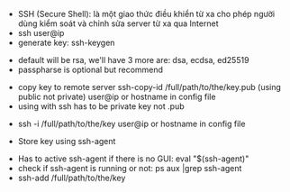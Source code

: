 + SSH (Secure Shell): là một giao thức điều khiển từ xa cho phép người dùng kiểm soát và chỉnh sửa server từ xa qua Internet
+ ssh user@ip
+ generate key: ssh-keygen 
- default will be rsa, we'll have 3 more are: dsa, ecdsa, ed25519
- passpharse is optional but recommend
+ copy key to remote server ssh-copy-id /full/path/to/the/key.pub (using public not private) user@ip or hostname in config file
+ using with ssh has to be private key not .pub
- ssh -i /full/path/to/the/key user@ip or hostname in config file
+ Store key using ssh-agent
- Has to active ssh-agent if there is no GUI: eval "$(ssh-agent)"
- check if ssh-agent is running or not: ps aux |grep ssh-agent
- ssh-add /full/path/to/the/key
